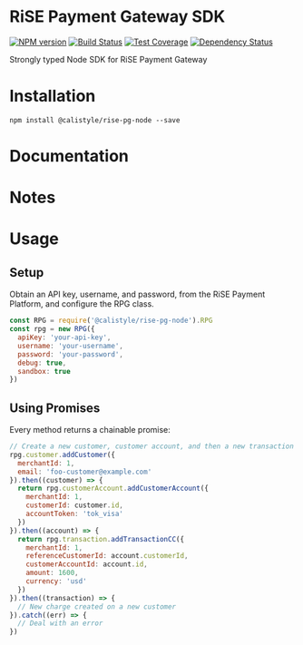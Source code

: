 # RiSE Payment Gateway SDK

[![NPM version][npm-image]][npm-url]
[![Build Status][ci-image]][ci-url]
[![Test Coverage][coverage-image]][coverage-url]
[![Dependency Status][daviddm-image]][daviddm-url]

Strongly typed Node SDK for RiSE Payment Gateway

# Installation
```
npm install @calistyle/rise-pg-node --save
```

# Documentation

# Notes

# Usage

## Setup
Obtain an API key, username, and password, from the RiSE Payment Platform,
and configure the RPG class.

```js
const RPG = require('@calistyle/rise-pg-node').RPG
const rpg = new RPG({
  apiKey: 'your-api-key',
  username: 'your-username',
  password: 'your-password',
  debug: true,
  sandbox: true
})
```

## Using Promises
Every method returns a chainable promise:

```js
// Create a new customer, customer account, and then a new transaction for that customer:
rpg.customer.addCustomer({
  merchantId: 1,
  email: 'foo-customer@example.com'
}).then((customer) => {
  return rpg.customerAccount.addCustomerAccount({
    merchantId: 1,
    customerId: customer.id,
    accountToken: 'tok_visa'
  })
}).then((account) => {
  return rpg.transaction.addTransactionCC({
    merchantId: 1,
    referenceCustomerId: account.customerId,
    customerAccountId: account.id,
    amount: 1600,
    currency: 'usd'
  })
}).then((transaction) => {
  // New charge created on a new customer
}).catch((err) => {
  // Deal with an error
})
```

[npm-image]: https://img.shields.io/npm/v/@calistyle/rise-pg-node.svg?style=flat-square
[npm-url]: https://npmjs.org/package/@calistyle/rise-pg-node
[ci-image]: https://img.shields.io/circleci/project/github/CaliStyle/rise-pg-node/master.svg
[ci-url]: https://circleci.com/gh/CaliStyle/rise-pg-node/tree/master
[daviddm-image]: http://img.shields.io/david/CaliStyle/rise-pg-node.svg?style=flat-square
[daviddm-url]: https://david-dm.org/CaliStyle/rise-pg-node
[coverage-image]: https://img.shields.io/codeclimate/coverage/github/CaliStyle/rise-pg-node.svg?style=flat-square
[coverage-url]: https://codeclimate.com/github/CaliStyle/rise-pg-node/coverage
